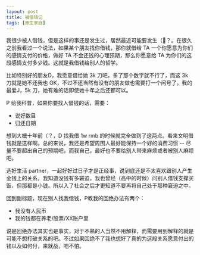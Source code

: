 ```yaml
---
layout: post
title: 被借钱记
tags: [原生家庭]
---
```



我很少被人借钱，但是这样的事还是发生过，居然最近可能要发生（🐶？。在很久之前我看过一个说法，如果某个朋友找你借钱，那你就借给 TA 一个你愿意为你们的感情支付的价格，做好 TA 不会还钱的心理预期，那么你愿意给 TA 为你们的这段感情支付多少钱。这就是我借钱给别人的哲学。

比如特别好的朋友D，我愿意借给她 3k 刀吧，多了那个数字就不行了，而这 3k 刀就是她不还我也 OK，不过不还当然有没有的朋友做也需要打一个问号了。我的最爱J，5k 刀，她有难的话即使她十年之后还都可以。

P 给我科普，如果你要找人借钱的话，需要：

- 说好数目
- 归还日期

想到大概十年前（？，D 找我借 1w rmb 的时候就完全做到了这两点。看来文明借钱就是这样啊。总的来说，我还是希望周围人最好能保持一个好的消费习惯 -- 尽量不要超出自己的预期吧，而我自己，最好也不要给别人带来麻烦或者被别人麻烦吧。

选好生活 partner，一起好好过日子才是正经事，说到底还是不太喜欢跟别人产生金钱上的关系，我知道没钱有多窘迫，我也曾经（高中的时候）问别人借钱支撑买饭，但那都是小钱。所以入了社会之后才更知道不要再将自己处于那种窘迫之中。

回到副标题，现在别人找我借钱，P教我的回绝办法有两个：

- 我没有人民币
- 我的钱都在养老/股票/XX账户里

说是回绝办法其实也是事实，对于不熟的人当然不用解释，而需要用到解释的就是可能不想打破关系的吧。不过如果回绝不了我也想好了真的为这段关系愿意付出的钱以及如何付，来就战，咱不怕。
